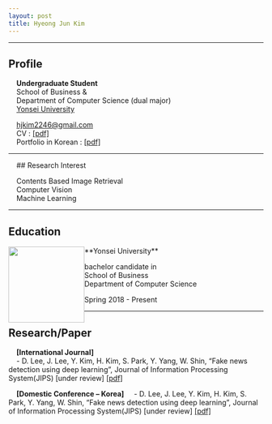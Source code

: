 ```yaml
---
layout: post
title: Hyeong Jun Kim
---
```

---
## Profile

&nbsp;&nbsp;&nbsp;&nbsp;**Undergraduate Student**  
&nbsp;&nbsp;&nbsp;&nbsp;School of Business &  
&nbsp;&nbsp;&nbsp;&nbsp;Department of Computer Science (dual major)  
&nbsp;&nbsp;&nbsp;&nbsp;[Yonsei University](http://www.yonsei.ac.kr/en_sc/)

&nbsp;&nbsp;&nbsp;&nbsp;hjkim2246@gmail.com  
&nbsp;&nbsp;&nbsp;&nbsp;CV : [[pdf]](http://218.237.184.111/)  
&nbsp;&nbsp;&nbsp;&nbsp;Portfolio in Korean : [[pdf]](http://218.237.184.111/hyeongjun/HyeongJun_portfolio.pdf)  

---
&nbsp;&nbsp;&nbsp;&nbsp;## Research Interest

&nbsp;&nbsp;&nbsp;&nbsp;Contents Based Image Retrieval  
&nbsp;&nbsp;&nbsp;&nbsp;Computer Vision  
&nbsp;&nbsp;&nbsp;&nbsp;Machine Learning  

---
## Education  

<img src="https://yeomko22.github.io/images/yonsei.png" width="150" height="150" style="float:left;"/>
**Yonsei University**  

bachelor candidate in  
School of Business  
Department of Computer Science  

Spring 2018 - Present

---
## Research/Paper
&nbsp;&nbsp;&nbsp;&nbsp;**[International Journal]**  
&nbsp;&nbsp;&nbsp;&nbsp;- D. Lee, J. Lee, Y. Kim, H. Kim, S. Park, Y. Yang, W. Shin, “Fake news detection using deep learning”, Journal of Information Processing System(JIPS) [under review] [[pdf]](https://dannyleeinfo.files.wordpress.com/2018/07/fake-news-detection-using-deep-learning.pdf)

&nbsp;&nbsp;&nbsp;&nbsp;**[Domestic Conference – Korea]**
&nbsp;&nbsp;&nbsp;&nbsp;- D. Lee, J. Lee, Y. Kim, H. Kim, S. Park, Y. Yang, W. Shin, “Fake news detection using deep learning”, Journal of Information Processing System(JIPS) [under review] [[pdf]](https://dannyleeinfo.files.wordpress.com/2018/05/eb94a5eb9faceb8b9d-eab8b0ebb295ec9d84-ec9db4ec9aa9ed959c-eab080eca79ceb89b4ec8aa4-ed8390eca780.pdf)


